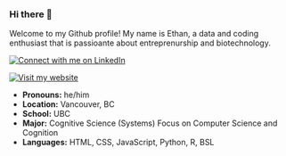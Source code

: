### Hi there 👋

Welcome to my Github profile! My name is Ethan, a data and coding enthusiast that is passioante about entreprenurship and biotechnology.

[![Connect with me on LinkedIn](https://img.shields.io/badge/LinkedIn-Connect-blue?style=flat-square&logo=linkedin&labelColor=0077B5&logoColor=white)](https://www.linkedin.com/in/ethan-xu8/)

[![Visit my website](https://img.shields.io/badge/Visit_my_website-blue?style=flat-square&logo=web&logoColor=white)](https://ethanxu-portfolio.vercel.app/)

- **Pronouns:** he/him
- **Location:** Vancouver, BC
- **School:** UBC
- **Major:** Cognitive Science (Systems)
  Focus on Computer Science and Cognition
- **Languages:** HTML, CSS, JavaScript, Python, R, BSL

<!--
**ethanxu8/ethanxu8** is a ✨ _special_ ✨ repository because its `README.md` (this file) appears on your GitHub profile.

Here are some ideas to get you started:

- 🔭 I’m currently working on ...
- 🌱 I’m currently learning ...
- 👯 I’m looking to collaborate on ...
- 🤔 I’m looking for help with ...
- 💬 Ask me about ...
- 📫 How to reach me: ...
- 😄 Pronouns: ...
- ⚡ Fun fact: ...
-->
